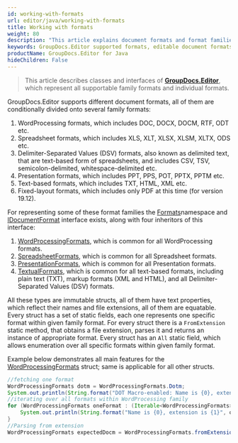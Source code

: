 ```yaml
---
id: working-with-formats
url: editor/java/working-with-formats
title: Working with formats
weight: 80
description: "This article explains document formats and format families supported by GroupDocs.Editor for Java and how to operate them in Java code."
keywords: GroupDocs.Editor supported formats, editable document formats
productName: GroupDocs.Editor for Java
hideChildren: False
---
```

> This article describes classes and interfaces of [**GroupDocs.Editor**](https://products.groupdocs.com/editor/java), which represent all supportable family formats and individual formats.

GroupDocs.Editor supports different document formats, all of them are conditionally divided onto several family formats:

1. WordProcessing formats, which includes DOC, DOCX, DOCM, RTF, ODT etc.
2. Spreadsheet formats, which includes XLS, XLT, XLSX, XLSM, XLTX, ODS etc.
3. Delimiter-Separated Values (DSV) formats, also known as delimited text, that are text-based form of spreadsheets, and includes CSV, TSV, semicolon-delimited, whitespace-delimited etc.
4. Presentation formats, which includes PPT, PPS, POT, PPTX, PPTM etc.
5. Text-based formats, which includes TXT, HTML, XML etc.
6. Fixed-layout formats, which includes only PDF at this time (for version 19.12).

For representing some of these format families the [Formats](https://reference.groupdocs.com/editor/java/com.groupdocs.editor.formats/)namespace and [IDocumentFormat](https://reference.groupdocs.com/editor/java/com.groupdocs.editor.formats/idocumentformat) interface exists, along with four inheritors of this interface:

1. [WordProcessingFormats](https://reference.groupdocs.com/editor/java/com.groupdocs.editor.formats/wordprocessingformats), which is common for all WordProcessing formats.
2. [SpreadsheetFormats](https://reference.groupdocs.com/editor/java/com.groupdocs.editor.formats/spreadsheetformats), which is common for all Spreadsheet formats.
3. [PresentationFormats](https://reference.groupdocs.com/editor/java/com.groupdocs.editor.formats/presentationformats), which is common for all Presentation formats.
4. [TextualFormats](https://reference.groupdocs.com/editor/java/com.groupdocs.editor.formats/textualformats), which is common for all text-based formats, including plain text (TXT), markup formats (XML and HTML), and all Delimiter-Separated Values (DSV) formats.

All these types are immutable structs, all of them have text properties, which reflect their names and file extensions, all of them are equatable. Every struct has a set of static fields, each one represents one specific format within given family format. For every struct there is a `FromExtension` static method, that obtains a file extension, parses it and returns an instance of appropriate format. Every struct has an `All` static field, which allows enumeration over all specific formats within given family format.

Example below demonstrates all main features for the [WordProcessingFormats](https://reference.groupdocs.com/editor/java/com.groupdocs.editor.formats/wordprocessingformats) struct; same is applicable for all other structs.

```java
//fetching one format
WordProcessingFormats dotm = WordProcessingFormats.Dotm;
System.out.println(String.format("DOT Macro-enabled: Name is {0}, extension is {1}", dotm.getName(), dotm.getExtension()));
//iterating over all formats within WordProcessing family
for (WordProcessingFormats oneFormat : (Iterable<WordProcessingFormats>) WordProcessingFormats.All) {
    System.out.println(String.format("Name is {0}, extension is {1}", oneFormat.getName(), oneFormat.getExtension()));
}
//Parsing from extension
WordProcessingFormats expectedDocm = WordProcessingFormats.fromExtension(".docm");
```
